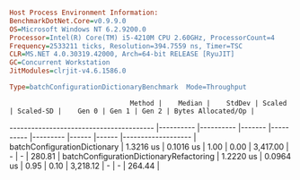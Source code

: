 ```ini

Host Process Environment Information:
BenchmarkDotNet.Core=v0.9.9.0
OS=Microsoft Windows NT 6.2.9200.0
Processor=Intel(R) Core(TM) i5-4210M CPU 2.60GHz, ProcessorCount=4
Frequency=2533211 ticks, Resolution=394.7559 ns, Timer=TSC
CLR=MS.NET 4.0.30319.42000, Arch=64-bit RELEASE [RyuJIT]
GC=Concurrent Workstation
JitModules=clrjit-v4.6.1586.0

Type=batchConfigurationDictionaryBenchmark  Mode=Throughput  

```
                                  Method |    Median |    StdDev | Scaled | Scaled-SD |    Gen 0 | Gen 1 | Gen 2 | Bytes Allocated/Op |
---------------------------------------- |---------- |---------- |------- |---------- |--------- |------ |------ |------------------- |
            batchConfigurationDictionary | 1.3216 us | 0.1016 us |   1.00 |      0.00 | 3,417.00 |     - |     - |             280.81 |
 batchConfigurationDictionaryRefactoring | 1.2220 us | 0.0964 us |   0.95 |      0.10 | 3,218.12 |     - |     - |             264.44 |
